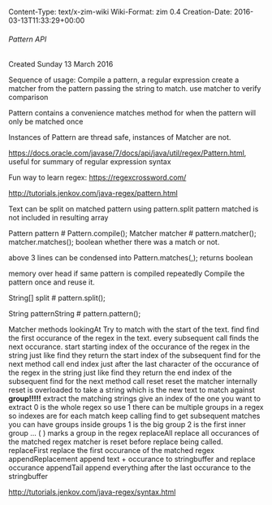 Content-Type: text/x-zim-wiki
Wiki-Format: zim 0.4
Creation-Date: 2016-03-13T11:33:29+00:00

###### Pattern API ######
Created Sunday 13 March 2016

Sequence of usage:
	Compile a pattern, a regular expression
	create a matcher from the pattern passing the string to match.
	use matcher to verify comparison

Pattern contains a convenience matches method for when the pattern will only be matched once

Instances of Pattern are thread safe, instances of Matcher are not.

https://docs.oracle.com/javase/7/docs/api/java/util/regex/Pattern.html, useful for summary of regular expression syntax

Fun way to learn regex: https://regexcrossword.com/

http://tutorials.jenkov.com/java-regex/pattern.html

Text can be split on matched pattern using pattern.split
	pattern matched is not included in resulting array

Pattern pattern # Pattern.compile(<pattern to match>);
Matcher matcher # pattern.matcher(<string to try and match pattern in>);
matcher.matches(); boolean whether there was a match or not.

above 3 lines can be condensed into 
Pattern.matches(<pattern>,<text>); returns boolean

memory over head if same pattern is compiled repeatedly
Compile the pattern once and reuse it.

String[] split # pattern.split(<text>);

String patternString # pattern.pattern();

Matcher methods
	lookingAt
		Try to match with the start of the text.
	find
		find the first occurance of the regex in the text.
		every subsequent call finds the next occurance.
	start
		starting index of the occurance of the regex in the string
		just like find they return the start index of the subsequent find for the next method call
	end
		index just after the last character of the occurance of the regex in the string
		just like find they return the end index of the subsequent find for the next method call
	reset
		reset the matcher internally
		reset is overloaded to take a string which is the new text to match against
	**group!!!!!**
		extract the matching strings
		give an index of the one you want to extract
			0 is the whole regex
			so use 1
		there can be multiple groups in a regex
			so indexes are for each match
		keep calling find to get subsequent matches
		you can have groups inside groups
			1 is the big group
			2 is the first inner group
			...
		( ) marks a group in the regex
	replaceAll
		replace all occurances of the matched regex
		matcher is reset before replace being called.
	replaceFirst
		replace the first occurance of the matched regex
	appendReplacement
		append text + occurance to stringbuffer and replace occurance
	appendTail
		append everything after the last occurance to the stringbuffer

http://tutorials.jenkov.com/java-regex/syntax.html

